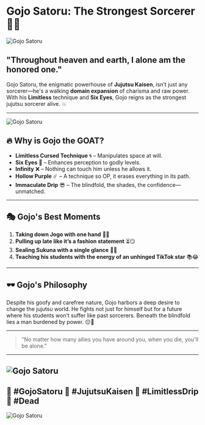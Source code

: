 # Gojo Satoru: The Strongest Sorcerer 🧢💙

![Gojo Satoru](https://media.tenor.com/g66Q5UMnbWoAAAAM/gojo-satoru-gojo.gif)

## "Throughout heaven and earth, I alone am the honored one."

Gojo Satoru, the enigmatic powerhouse of **Jujutsu Kaisen**, isn't just any sorcerer—he's a walking **domain expansion** of charisma and raw power. With his **Limitless** technique and **Six Eyes**, Gojo reigns as the strongest jujutsu sorcerer alive. 💥

---
![Gojo Satoru](https://media1.tenor.com/m/6cB00Fl1QXYAAAAd/gojo-satoru-gojo.gif)
## 🔥 Why is Gojo the GOAT?

- **Limitless Cursed Technique** 🌀 – Manipulates space at will.
- **Six Eyes** 👀 – Enhances perception to godly levels.
- **Infinity** ❌ – Nothing can touch him unless he allows it.
- **Hollow Purple** ☄️ – A technique so OP, it erases everything in its path.
- **Immaculate Drip** 😎 – The blindfold, the shades, the confidence—unmatched.

---

## 🎭 Gojo's Best Moments

1. **Taking down Jogo with one hand** 🤯🔥
2. **Pulling up late like it’s a fashion statement** ⏳😏
3. **Sealing Sukuna with a single glance** 👀💀
4. **Teaching his students with the energy of an unhinged TikTok star** 📚😂

---

## 🕶️ Gojo's Philosophy

Despite his goofy and carefree nature, Gojo harbors a deep desire to change the jujutsu world. He fights not just for himself but for a future where his students won’t suffer like past sorcerers. Beneath the blindfold lies a man burdened by power. 😔💙

---

> "No matter how many allies you have around you, when you die, you'll be alone."

---
![Gojo Satoru](https://i.kym-cdn.com/photos/images/original/002/619/259/239.gif)
---
🔹 **#GojoSatoru** 🔹 **#JujutsuKaisen** 🔹 **#LimitlessDrip** 🔹 **#Dead**
---
![Gojo Satoru](https://i.ytimg.com/vi/4lT2ZpYqgYE/maxresdefault.jpg)
